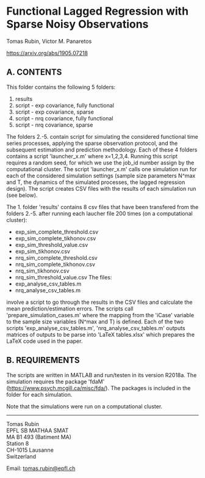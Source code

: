 Functional Lagged Regression with Sparse Noisy Observations
===========================================================
Tomas Rubin, Victor M. Panaretos

https://arxiv.org/abs/1905.07218

A. CONTENTS
-----------

This folder contains the following 5 folders:
1. results
2. script - exp covariance, fully functional
3. script - exp covariance, sparse
4. script - nrq covariance, fully functional
5. script - nrq covariance, sparse

The folders 2.-5. contain script for simulating the considered functional time series processes, applying the sparse observation protocol, and the subsequent estimation and prediction methodology. Each of these 4 folders contains a script 'launcher_x.m' where x=1,2,3,4. Running this script requires a random seed, for which we use the job_id number assign by the computational cluster. The script 'launcher_x.m' calls one simulation run for each of the considered simulation settings (sample size parameters N^max and T, the dynamics of the simulated processes, the lagged regression design). The script creates CSV files with the results of each simulation run (see below).

The 1. folder 'results' contains 8 csv files that have been transfered from the folders 2.-5. after running each laucher file 200 times (on a computational cluster):
- exp_sim_complete_threshold.csv
- exp_sim_complete_tikhonov.csv
- exp_sim_threshold_value.csv
- exp_sim_tikhonov.csv
- nrq_sim_complete_threshold.csv
- nrq_sim_complete_tikhonov.csv
- nrq_sim_tikhonov.csv
- nrq_sim_threshold_value.csv
The files:
- exp_analyse_csv_tables.m
- nrq_analyse_csv_tables.m

involve a script to go through the results in the CSV files and calculate the mean prediction/estimation errors. The scripts call 'prepare_simulation_cases.m' where the mapping from the 'iCase' variable to the sample size variables (N^max and T) is defined. Each of the two scripts 'exp_analyse_csv_tables.m', 'nrq_analyse_csv_tables.m' outputs matrices of outputs to be parse into 'LaTeX tables.xlsx' which prepares the LaTeX code used in the paper.

B. REQUIREMENTS
---------------

The scripts are written in MATLAB and run/testen in its version R2018a.
The simulation requires the package 'fdaM' (https://www.psych.mcgill.ca/misc/fda/). The packages is included in the folder for each simulation.

Note that the simulations were run on a computational cluster.



--------------------------------------------------------------------------------------------------------------------------------------

Tomas Rubin  
EPFL SB MATHAA SMAT  
MA B1 493 (Batiment MA)  
Station 8  
CH-1015 Lausanne  
Switzerland

Email: tomas.rubin@epfl.ch

